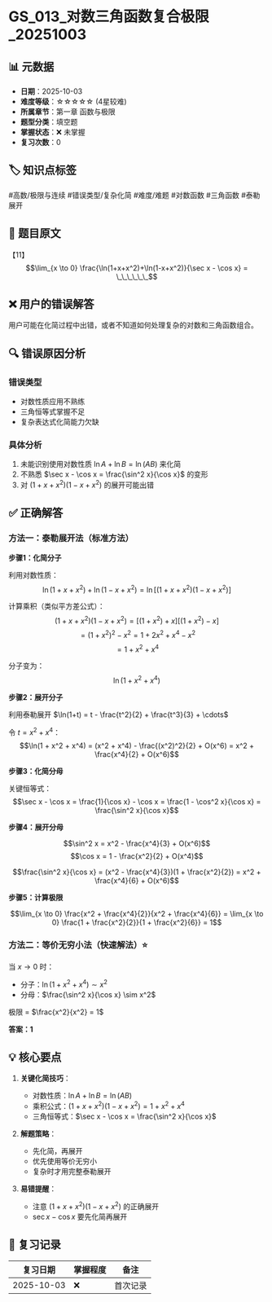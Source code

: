 # GS_013_对数三角函数复合极限_20251003

## 📊 元数据
- **日期**：2025-10-03
- **难度等级**：☆☆☆☆☆ (4星较难)
- **所属章节**：第一章 函数与极限
- **题型分类**：填空题
- **掌握状态**：❌ 未掌握
- **复习次数**：0

## 🏷️ 知识点标签
#高数/极限与连续 #错误类型/复杂化简 #难度/难题 #对数函数 #三角函数 #泰勒展开

## 📝 题目原文
【11】$$\lim_{x \to 0} \frac{\ln(1+x+x^2)+\ln(1-x+x^2)}{\sec x - \cos x} = \_\_\_\_\_\_$$

## ❌ 用户的错误解答
用户可能在化简过程中出错，或者不知道如何处理复杂的对数和三角函数组合。

## 🔍 错误原因分析
### 错误类型
- 对数性质应用不熟练
- 三角恒等式掌握不足
- 复杂表达式化简能力欠缺

### 具体分析
1. 未能识别使用对数性质 $\ln A + \ln B = \ln(AB)$ 来化简
2. 不熟悉 $\sec x - \cos x = \frac{\sin^2 x}{\cos x}$ 的变形
3. 对 $(1+x+x^2)(1-x+x^2)$ 的展开可能出错

## ✅ 正确解答

### 方法一：泰勒展开法（标准方法）

**步骤1：化简分子**

利用对数性质：
$$\ln(1+x+x^2) + \ln(1-x+x^2) = \ln[(1+x+x^2)(1-x+x^2)]$$

计算乘积（类似平方差公式）：
$$(1+x+x^2)(1-x+x^2) = [(1+x^2)+x][(1+x^2)-x]$$
$$= (1+x^2)^2 - x^2 = 1 + 2x^2 + x^4 - x^2$$
$$= 1 + x^2 + x^4$$

分子变为：
$$\ln(1 + x^2 + x^4)$$

**步骤2：展开分子**

利用泰勒展开 $\ln(1+t) = t - \frac{t^2}{2} + \frac{t^3}{3} + \cdots$

令 $t = x^2 + x^4$：
$$\ln(1 + x^2 + x^4) = (x^2 + x^4) - \frac{(x^2)^2}{2} + O(x^6) = x^2 + \frac{x^4}{2} + O(x^6)$$

**步骤3：化简分母**

关键恒等式：
$$\sec x - \cos x = \frac{1}{\cos x} - \cos x = \frac{1 - \cos^2 x}{\cos x} = \frac{\sin^2 x}{\cos x}$$

**步骤4：展开分母**

$$\sin^2 x = x^2 - \frac{x^4}{3} + O(x^6)$$
$$\cos x = 1 - \frac{x^2}{2} + O(x^4)$$

$$\frac{\sin^2 x}{\cos x} = (x^2 - \frac{x^4}{3})(1 + \frac{x^2}{2}) = x^2 + \frac{x^4}{6} + O(x^6)$$

**步骤5：计算极限**

$$\lim_{x \to 0} \frac{x^2 + \frac{x^4}{2}}{x^2 + \frac{x^4}{6}} = \lim_{x \to 0} \frac{1 + \frac{x^2}{2}}{1 + \frac{x^2}{6}} = 1$$

### 方法二：等价无穷小法（快速解法）⭐

当 $x \to 0$ 时：
- 分子：$\ln(1+x^2+x^4) \sim x^2$
- 分母：$\frac{\sin^2 x}{\cos x} \sim x^2$

极限 = $\frac{x^2}{x^2} = 1$

**答案：1**

## 💡 核心要点

1. **关键化简技巧**：
   - 对数性质：$\ln A + \ln B = \ln(AB)$
   - 乘积公式：$(1+x+x^2)(1-x+x^2) = 1 + x^2 + x^4$
   - 三角恒等式：$\sec x - \cos x = \frac{\sin^2 x}{\cos x}$

2. **解题策略**：
   - 先化简，再展开
   - 优先使用等价无穷小
   - 复杂时才用完整泰勒展开

3. **易错提醒**：
   - 注意 $(1+x+x^2)(1-x+x^2)$ 的正确展开
   - $\sec x - \cos x$ 要先化简再展开

## 📅 复习记录
| 复习日期 | 掌握程度 | 备注 |
|---------|---------|------|
| 2025-10-03 | ❌ | 首次记录 |